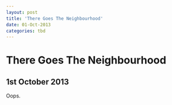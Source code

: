 ```yaml
---
layout: post
title: 'There Goes The Neighbourhood'
date: 01-Oct-2013
categories: tbd
---
```


# There Goes The Neighbourhood

## 1st October 2013

<p <img class="photo-horiz" src="/images/2013/10/0373bc63e4aa3044_landing-288x300.jpg" /></p>

<p </p>

<p I'm singing to the baby as she wallows in the bath. I'm improvising,   but I'm channelling Bette Midler, and my volume is high. 'Nothing could be finer, than washing your vagina in the SPRINGTIME' I belt, and that's when I hear the clink of a teacup and realise that I'm next to an open window and the elderly neighbours are in their garden next door.

Oops.</p>
